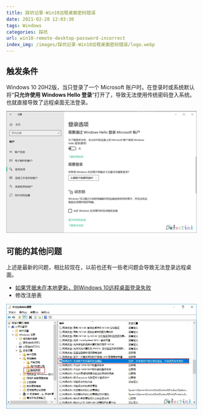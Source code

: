```yaml
---
title: 踩坑记录-Win10远程桌面密码错误
date: 2021-02-28 12:03:30
tags: Windows
categories: 踩坑
url: win10-remote-desktop-password-incorrect
index_img: /images/踩坑记录-Win10远程桌面密码错误/logo.webp
---
```


## 触发条件

Windows 10 20H2版，当只登录了一个 Microsoft 账户时。在登录时或系统默认将“**只允许使用 Windows Hello 登录**”打开了，导致无法使用传统密码登入系统。也就直接导致了远程桌面无法登录。

![](../images/踩坑记录-Win10远程桌面密码错误/2021-03-02-17-49-06.webp)

## 可能的其他问题

上述是最新的问题，相比较现在，以前也还有一些老问题会导致无法登录远程桌面。

* [如果凭据未在本地更新，则Windows 10远程桌面登录失败](https://www.dell.com/support/kbdoc/zh-cn/000134994/%e5%a6%82%e6%9e%9c%e5%87%ad%e6%8d%ae%e6%9c%aa%e5%9c%a8%e6%9c%ac%e5%9c%b0%e6%9b%b4%e6%96%b0-%e5%88%99windows-10%e8%bf%9c%e7%a8%8b%e6%a1%8c%e9%9d%a2%e7%99%bb%e5%bd%95%e5%a4%b1%e8%b4%a5)
* 修改注册表

![](../images/踩坑记录-Win10远程桌面密码错误/2021-03-02-17-55-18.webp)

